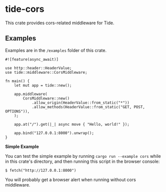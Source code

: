# tide-cors

This crate provides cors-related middleware for Tide.

## Examples

Examples are in the `/examples` folder of this crate.

```rust,no_run
#![feature(async_await)]

use http::header::HeaderValue;
use tide::middleware::CorsMiddleware;

fn main() {
    let mut app = tide::new();

    app.middleware(
        CorsMiddleware::new()
            .allow_origin(HeaderValue::from_static("*"))
            .allow_methods(HeaderValue::from_static("GET, POST, OPTIONS")),
    );

    app.at("/").get(|_| async move { "Hello, world!" });

    app.bind("127.0.0.1:8000").unwrap();
}
```

__Simple Example__

You can test the simple example by running `cargo run --example cors` while in this crate's directory, and then running this script in the browser console:

```console
$ fetch("http://127.0.0.1:8000")
```

You will probably get a browser alert when running without cors middleware.
